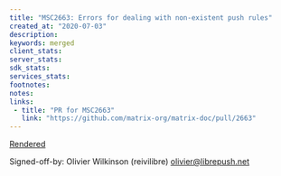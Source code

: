 ```yaml
---
title: "MSC2663: Errors for dealing with non-existent push rules"
created_at: "2020-07-03"
description:
keywords: merged
client_stats:
server_stats:
sdk_stats:
services_stats:
footnotes:
notes:
links:
 - title: "PR for MSC2663"
   link: "https://github.com/matrix-org/matrix-doc/pull/2663"
---
```

[Rendered](https://github.com/matrix-org/matrix-doc/blob/rei/pushrules_define_enabled/proposals/2663-errors-nonexistent-push-rules.md)

Signed-off-by: Olivier Wilkinson (reivilibre) <olivier@librepush.net>

